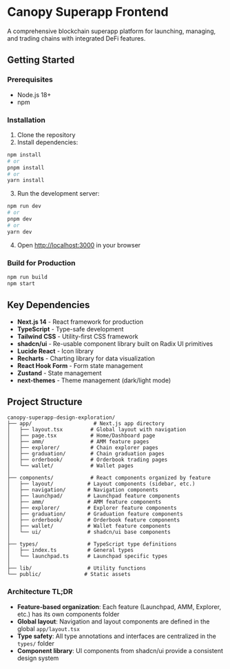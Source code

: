 # Canopy Superapp Frontend 

A comprehensive blockchain superapp platform for launching, managing, and trading chains with integrated DeFi features.

## Getting Started

### Prerequisites

- Node.js 18+ 
- npm

### Installation

1. Clone the repository
2. Install dependencies:

```bash
npm install
# or
pnpm install
# or
yarn install
```

3. Run the development server:

```bash
npm run dev
# or
pnpm dev
# or
yarn dev
```

4. Open [http://localhost:3000](http://localhost:3000) in your browser

### Build for Production

```bash
npm run build
npm start
```

## Key Dependencies

- **Next.js 14** - React framework for production
- **TypeScript** - Type-safe development
- **Tailwind CSS** - Utility-first CSS framework
- **shadcn/ui** - Re-usable component library built on Radix UI primitives
- **Lucide React** - Icon library
- **Recharts** - Charting library for data visualization
- **React Hook Form** - Form state management
- **Zustand** - State management
- **next-themes** - Theme management (dark/light mode)

## Project Structure

```
canopy-superapp-design-exploration/
├── app/                    # Next.js app directory
│   ├── layout.tsx         # Global layout with navigation
│   ├── page.tsx           # Home/Dashboard page
│   ├── amm/               # AMM feature pages
│   ├── explorer/          # Chain explorer pages
│   ├── graduation/        # Chain graduation pages
│   ├── orderbook/         # Orderbook trading pages
│   └── wallet/            # Wallet pages
│
├── components/            # React components organized by feature
│   ├── layout/           # Layout components (sidebar, etc.)
│   ├── navigation/       # Navigation components
│   ├── launchpad/        # Launchpad feature components
│   ├── amm/              # AMM feature components
│   ├── explorer/         # Explorer feature components
│   ├── graduation/       # Graduation feature components
│   ├── orderbook/        # Orderbook feature components
│   ├── wallet/           # Wallet feature components
│   └── ui/               # shadcn/ui base components
│
├── types/                # TypeScript type definitions
│   ├── index.ts          # General types
│   └── launchpad.ts      # Launchpad specific types
│
├── lib/                  # Utility functions
└── public/              # Static assets
```

### Architecture TL;DR

- **Feature-based organization**: Each feature (Launchpad, AMM, Explorer, etc.) has its own components folder
- **Global layout**: Navigation and layout components are defined in the global `app/layout.tsx`
- **Type safety**: All type annotations and interfaces are centralized in the `types/` folder
- **Component library**: UI components from shadcn/ui provide a consistent design system